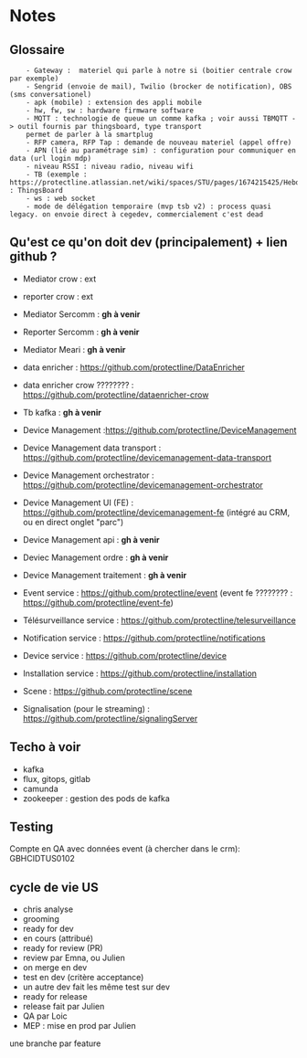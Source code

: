 # Notes

## Glossaire

        - Gateway :  materiel qui parle à notre si (boitier centrale crow par exemple)
        - Sengrid (envoie de mail), Twilio (brocker de notification), OBS (sms conversationel)
        - apk (mobile) : extension des appli mobile
        - hw, fw, sw : hardware firmware software
        - MQTT : technologie de queue un comme kafka ; voir aussi TBMQTT -> outil fournis par thingsboard, type transport
        permet de parler à la smartplug
        - RFP camera, RFP Tap : demande de nouveau materiel (appel offre)
        - APN (lié au paramétrage sim) : configuration pour communiquer en data (url login mdp)
        - niveau RSSI : niveau radio, niveau wifi
        - TB (exemple : https://protectline.atlassian.net/wiki/spaces/STU/pages/1674215425/Hebdo+RUN) : ThingsBoard
        - ws : web socket
        - mode de délégation temporaire (mvp tsb v2) : process quasi legacy. on envoie direct à cegedev, commercialement c'est dead

## Qu'est ce qu'on doit dev (principalement) + lien github ?

- Mediator crow : ext
- reporter crow : ext

- Mediator Sercomm : **gh à venir**
- Reporter Sercomm : **gh à venir**

- Mediator Meari : **gh à venir**

- data enricher : https://github.com/protectline/DataEnricher
- data enricher crow ???????? : https://github.com/protectline/dataenricher-crow

- Tb kafka : **gh à venir**

- Device Management :https://github.com/protectline/DeviceManagement 
- Device Management data transport : https://github.com/protectline/devicemanagement-data-transport
- Device Management orchestrator : https://github.com/protectline/devicemanagement-orchestrator
- Device Management UI (FE) : https://github.com/protectline/devicemanagement-fe (intégré au CRM, ou en direct onglet "parc")

- Device Management api : **gh à venir**
- Deviec Management ordre : **gh à venir**
- Device Management traitement : **gh à venir**

- Event service : https://github.com/protectline/event (event fe ???????? : https://github.com/protectline/event-fe)
- Télésurveillance service : https://github.com/protectline/telesurveillance
- Notification service : https://github.com/protectline/notifications
- Device service : https://github.com/protectline/device
- Installation service : https://github.com/protectline/installation
- Scene : https://github.com/protectline/scene
- Signalisation (pour le streaming) : https://github.com/protectline/signalingServer

## Techo à voir

- kafka
- flux,  gitops, gitlab
- camunda
- zookeeper : gestion des pods de kafka

## Testing

Compte en QA avec données event (à chercher dans le crm):  GBHCIDTUS0102

## cycle de vie US

- chris analyse
- grooming
- ready for dev
- en cours (attribué)
- ready for review (PR)
- review par Emna, ou Julien
- on merge en dev
- test en dev (critère acceptance)
- un autre dev fait les même test sur dev
- ready for release
- release fait par Julien
- QA par Loic
- MEP : mise en prod par Julien

une branche par feature
